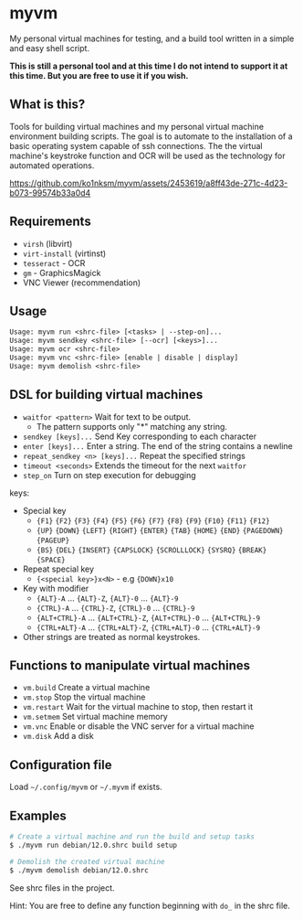 # myvm

My personal virtual machines for testing, and a build tool written in a simple and easy shell script.

**This is still a personal tool and at this time I do not intend to support it at this time. But you are free to use it if you wish.**

## What is this?

Tools for building virtual machines and my personal virtual machine environment building scripts. The goal is to automate to the installation of a basic operating system capable of ssh connections. The the virtual machine's keystroke function and OCR will be used as the technology for automated operations.

https://github.com/ko1nksm/myvm/assets/2453619/a8ff43de-271c-4d23-b073-99574b33a0d4

## Requirements

- `virsh` (libvirt)
- `virt-install` (virtinst)
- `tesseract` - OCR
- `gm` - GraphicsMagick
- VNC Viewer (recommendation)

## Usage

```txt
Usage: myvm run <shrc-file> [<tasks> | --step-on]...
Usage: myvm sendkey <shrc-file> [--ocr] [<keys>]...
Usage: myvm ocr <shrc-file>
Usage: myvm vnc <shrc-file> [enable | disable | display]
Usage: myvm demolish <shrc-file>
```

## DSL for building virtual machines

- `waitfor <pattern>` Wait for text to be output.
  - The pattern supports only "*" matching any string.
- `sendkey [keys]...` Send Key corresponding to each character
- `enter [keys]...` Enter a string. The end of the string contains a newline
- `repeat_sendkey <n> [keys]...` Repeat the specified strings
- `timeout <seconds>` Extends the timeout for the next `waitfor`
- `step_on`  Turn on step execution for debugging

keys:

  - Special key
    - `{F1}` `{F2}` `{F3}` `{F4}` `{F5}` `{F6}` `{F7}` `{F8}` `{F9}` `{F10}` `{F11}` `{F12}`
    - `{UP}` `{DOWN}` `{LEFT}` `{RIGHT}` `{ENTER}` `{TAB}` `{HOME}` `{END}` `{PAGEDOWN}` `{PAGEUP}`
    - `{BS}` `{DEL}` `{INSERT}` `{CAPSLOCK}` `{SCROLLLOCK}` `{SYSRQ}` `{BREAK}` `{SPACE}`
  - Repeat special key
    - `{<special key>}x<N>` - e.g `{DOWN}x10`
  - Key with modifier
    - `{ALT}-A` ... `{ALT}-Z`, `{ALT}-0` ... `{ALT}-9`
    - `{CTRL}-A` ... `{CTRL}-Z`, `{CTRL}-0` ... `{CTRL}-9`
    - `{ALT+CTRL}-A` ... `{ALT+CTRL}-Z`, `{ALT+CTRL}-0` ... `{ALT+CTRL}-9`
    - `{CTRL+ALT}-A` ... `{CTRL+ALT}-Z`, `{CTRL+ALT}-0` ... `{CTRL+ALT}-9`
  - Other strings are treated as normal keystrokes.

## Functions to manipulate virtual machines

- `vm.build` Create a virtual machine
- `vm.stop` Stop the virtual machine
- `vm.restart` Wait for the virtual machine to stop, then restart it
- `vm.setmem` Set virtual machine memory
- `vm.vnc` Enable or disable the VNC server for a virtual machine
- `vm.disk` Add a disk

## Configuration file

Load `~/.config/myvm` or `~/.myvm` if exists.

## Examples

```sh
# Create a virtual machine and run the build and setup tasks
$ ./myvm run debian/12.0.shrc build setup

# Demolish the created virtual machine
$ ./myvm demolish debian/12.0.shrc
```

See shrc files in the project.

Hint: You are free to define any function beginning with `do_` in the shrc file.

